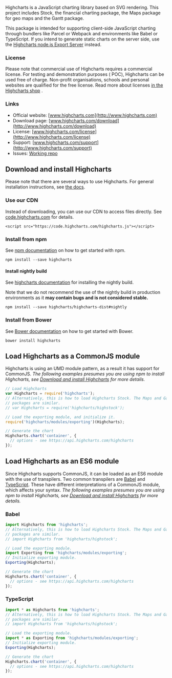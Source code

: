 Highcharts is a JavaScript charting library based on SVG rendering. This project includes Stock, the financial charting
package, the Maps package for geo maps and the Gantt package.

This package is intended for supporting client-side JavaScript charting through bundlers like Parcel or Webpack and
environments like Babel or TypeScript. If you intend to generate static charts on the server side, use
the [Highcharts node.js Export Server](https://www.npmjs.com/package/highcharts-export-server) instead.

### License

Please note that commercial use of Highcharts requires a commercial license. For testing and demonstration purposes (
POC), Highcharts can be used free of charge. Non-profit organisations, schools and personal websites are qualified for
the free license. Read more about
licenses [in the Highcharts shop](https://shop.highsoft.com/?utm_source=npmjs&utm_medium=referral&utm_campaign=highchartspage&utm_content=licenseinfo)
.

### Links

* Official website: [www.highcharts.com](http://www.highcharts.com)
* Download page: [www.highcharts.com/download](http://www.highcharts.com/download)
* License: [www.highcharts.com/license](http://www.highcharts.com/license)
* Support: [www.highcharts.com/support](http://www.highcharts.com/support)
* Issues: [Working repo](https://github.com/highcharts/highcharts/issues)

## Download and install Highcharts

Please note that there are several ways to use Highcharts. For general installation instructions,
see [the docs](http://www.highcharts.com/docs/getting-started/installation).

### Use our CDN

Instead of downloading, you can use our CDN to access files directly.
See [code.highcharts.com](https://code.highcharts.com) for details.

```
<script src="https://code.highcharts.com/highcharts.js"></script>
```

### Install from npm

See [npm documentation](https://docs.npmjs.com/) on how to get started with npm.

```
npm install --save highcharts
```

#### Install nightly build

See [highcharts documentation](https://www.highcharts.com/docs/getting-started/install-from-npm) for installing the
nightly build.

Note that we do not recommend the use of the nightly build in production environments as it **may contain bugs and is
not considered stable.**

```
npm install --save highcharts/highcharts-dist#nightly
```

### Install from Bower

See [Bower documentation](https://bower.io/) on how to get started with Bower.

```
bower install highcharts
```

## Load Highcharts as a CommonJS module

Highcharts is using an UMD module pattern, as a result it has support for CommonJS.
*The following examples presumes you are using npm to install Highcharts,
see [Download and install Highcharts](#download-and-install-highcharts) for more details.*

```js
// Load Highcharts
var Highcharts = require('highcharts');
// Alternatively, this is how to load Highcharts Stock. The Maps and Gantt
// packages are similar.
// var Highcharts = require('highcharts/highstock');

// Load the exporting module, and initialize it.
require('highcharts/modules/exporting')(Highcharts);

// Generate the chart
Highcharts.chart('container', {
  // options - see https://api.highcharts.com/highcharts
});
```

## Load Highcharts as an ES6 module

Since Highcharts supports CommonJS, it can be loaded as an ES6 module with the use of transpilers. Two common
transpilers are [Babel](https://babeljs.io/) and [TypeScript](https://www.typescriptlang.org/). These have different
interpretations of a CommonJS module, which affects your syntax.
*The following examples presumes you are using npm to install Highcharts,
see [Download and install Highcharts](#download-and-install-highcharts) for more details.*

### Babel

```js
import Highcharts from 'highcharts';
// Alternatively, this is how to load Highcharts Stock. The Maps and Gantt
// packages are similar.
// import Highcharts from 'highcharts/highstock';

// Load the exporting module.
import Exporting from 'highcharts/modules/exporting';
// Initialize exporting module.
Exporting(Highcharts);

// Generate the chart
Highcharts.chart('container', {
  // options - see https://api.highcharts.com/highcharts
});
```

### TypeScript

```js
import * as Highcharts from 'highcharts';
// Alternatively, this is how to load Highcharts Stock. The Maps and Gantt
// packages are similar.
// import Highcharts from 'highcharts/highstock';

// Load the exporting module.
import * as Exporting from 'highcharts/modules/exporting';
// Initialize exporting module.
Exporting(Highcharts);

// Generate the chart
Highcharts.chart('container', {
  // options - see https://api.highcharts.com/highcharts
});
```

